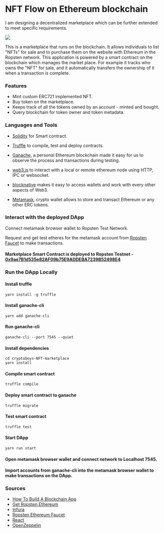 # **NFT Flow on Ethereum blockchain**

I am designing a decentralized marketplace which can be further extended to meet specific requirements. 

![](images/CryptoPuppies_Marketplace.png)

This is a marketplace that runs on the blockchain. It allows individuals to list "NFTs" for sale and to purchase them on the website with Ethereum in the Ropsten network. This application is powered by a smart contract on the blockchain which manages the market place. For example it tracks who owns the "NFT" for sale, and it automatically transfers the ownership of it when a transaction is complete.

### Features
- Mint custom ERC721 implemented NFT.
- Buy token on the marketplace.
- Keeps track of all the tokens owned by an account - minted and bought.
- Query blockchain for token owner and token metadata.

### **Languages and Tools**
- [Solidity](https://docs.soliditylang.org/en/v0.7.6/) for Smart contract.

- [Truffle](https://www.trufflesuite.com/truffle) to compile, test and deploy contracts.

- [Ganache](https://www.trufflesuite.com/ganache), a personal Ethereum blockchain made it easy for us to observe the process and transactions during testing.

- [web3.js](https://web3js.readthedocs.io/en/v1.3.4/) to interact with a local or remote ethereum node using HTTP, IPC or websocket.

- [blocknative](https://docs.blocknative.com/onboard) makes it easy to access wallets and work with every other aspects of Web3.

- [Metamask](https://docs.metamask.io/guide/getting-started.html), crypto wallet allows to store and transact Ethereum or any other ERC tokens.

### Interact with the deployed DApp
Connect metamask browser wallet to Ropsten Test Network.

Request and get test etheres for the metamask account from [Ropsten Faucet](https://faucet.ropsten.be/) to make transactions.
#### Marketplace Smart Contract is deployed to Ropsten Testnet - [0x9ae7B1d535e82AF09b75E9ADDEBA7239B52498E4](https://ropsten.etherscan.io/address/0x9ae7B1d535e82AF09b75E9ADDEBA7239B52498E4)

### Run the DApp Locally
#### Install truffle
```
yarn install -g truffle
```
#### Install ganache-cli
```
yarn add ganache-cli
```
#### Run ganache-cli
```
ganache-cli --port 7545 --quiet
```
#### Install dependencies
```
cd cryptoboys-NFT-marketplace
yarn install
```
#### Compile smart contract
```
truffle compile
```
#### Deploy smart contract to ganache
```
truffle migrate
```
#### Test smart contract
```
truffle test
```
#### Start DApp
```
yarn run start
```
#### Open metamask browser wallet and connect network to Localhost 7545.
#### Import accounts from ganache-cli into the metamask browser wallet to make transactions on the DApp.

### **Sources**
* [How To Build A Blockchain App ](https://www.dappuniversity.com/articles/how-to-build-a-blockchain-app#dependencies)
* [Get Ropsten Ethereum](https://medium.com/bitfwd/get-ropsten-ethereum-the-easy-way-f2d6ece21763)
* [Infura](https://infura.io) 
* [Ropsten Ethereum Faucet](https://faucet.ropsten.be)
* [React](https://reactjs.org)
* [OpenZeppelin](https://openzeppelin.com/contracts/)
